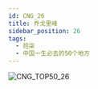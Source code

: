 ```yaml
---
id: CNG_26
title: 乔戈里峰
sidebar_position: 26
tags:
  - 拾柒
  - 中国一生必去的50个地方
---
```

![CNG_TOP50_26](/img/love/CNG_TOP50/26.png)
